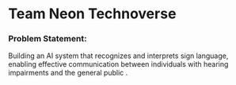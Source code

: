 # Team Neon Technoverse

### Problem Statement: 
Building an AI system that recognizes and interprets sign language, enabling effective communication between individuals with hearing impairments and the general public .
